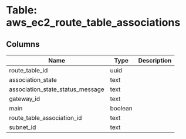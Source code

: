 
# Table: aws_ec2_route_table_associations

## Columns
| Name        | Type           | Description  |
| ------------- | ------------- | -----  |
|route_table_id|uuid||
|association_state|text||
|association_state_status_message|text||
|gateway_id|text||
|main|boolean||
|route_table_association_id|text||
|subnet_id|text||

